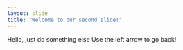 ```yaml
---
layout: slide
title: "Welcome to our second slide!"
---
```

Hello, just do something else
Use the left arrow to go back!
